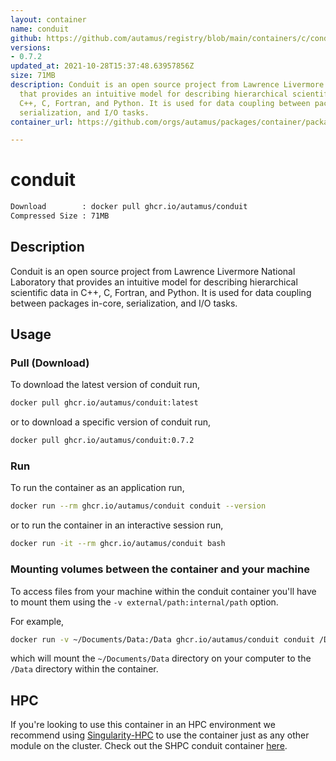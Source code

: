 ```yaml
---
layout: container
name: conduit
github: https://github.com/autamus/registry/blob/main/containers/c/conduit/spack.yaml
versions:
- 0.7.2
updated_at: 2021-10-28T15:37:48.63957856Z
size: 71MB
description: Conduit is an open source project from Lawrence Livermore National Laboratory
  that provides an intuitive model for describing hierarchical scientific data in
  C++, C, Fortran, and Python. It is used for data coupling between packages in-core,
  serialization, and I/O tasks.
container_url: https://github.com/orgs/autamus/packages/container/package/conduit

---
```

# conduit
```bash 
Download        : docker pull ghcr.io/autamus/conduit
Compressed Size : 71MB
```

## Description
Conduit is an open source project from Lawrence Livermore National Laboratory that provides an intuitive model for describing hierarchical scientific data in C++, C, Fortran, and Python. It is used for data coupling between packages in-core, serialization, and I/O tasks.

## Usage
### Pull (Download)
To download the latest version of conduit run,

```bash
docker pull ghcr.io/autamus/conduit:latest
```

or to download a specific version of conduit run,

```bash
docker pull ghcr.io/autamus/conduit:0.7.2
```
### Run
To run the container as an application run,
```bash
docker run --rm ghcr.io/autamus/conduit conduit --version
```

or to run the container in an interactive session run,
```bash
docker run -it --rm ghcr.io/autamus/conduit bash
```

### Mounting volumes between the container and your machine
To access files from your machine within the conduit container you'll have to mount them using the `-v external/path:internal/path` option.

For example,
```bash
docker run -v ~/Documents/Data:/Data ghcr.io/autamus/conduit conduit /Data/myData.csv
```
which will mount the `~/Documents/Data` directory on your computer to the `/Data` directory within the container.

## HPC
If you're looking to use this container in an HPC environment we recommend using [Singularity-HPC](https://singularity-hpc.readthedocs.io) to use the container just as any other module on the cluster. Check out the SHPC conduit container [here](https://singularityhub.github.io/singularity-hpc/r/ghcr.io-autamus-conduit/).